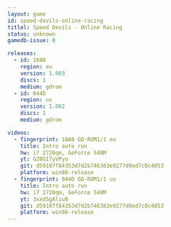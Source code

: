 ```yaml
---
layout: game
id: speed-devils-online-racing
titlel: Speed Devils - Online Racing
status: unknown
gamedb-issue: 0

releases:
  - id: 18A8
    region: eu
    version: 1.003
    discs: 1
    medium: gdrom
  - id: 044D
    region: us
    version: 1.002
    discs: 1
    medium: gdrom

videos:
  - fingerprint: 18A8 GD-ROM1/1 eu
    title: Intro auto run
    hw: i7 2720qm, GeForce 540M
    yt: GZ0GI7yVPyo
    git: d59197f84353d7d2b746383e9277d9ed7c8c4053
    platform: win86-release
  - fingerprint: 044D GD-ROM1/1 us
    title: Intro auto run
    hw: i7 2720qm, GeForce 540M
    yt: 3xxdSgAliu8
    git: d59197f84353d7d2b746383e9277d9ed7c8c4053
    platform: win86-release
---
```

